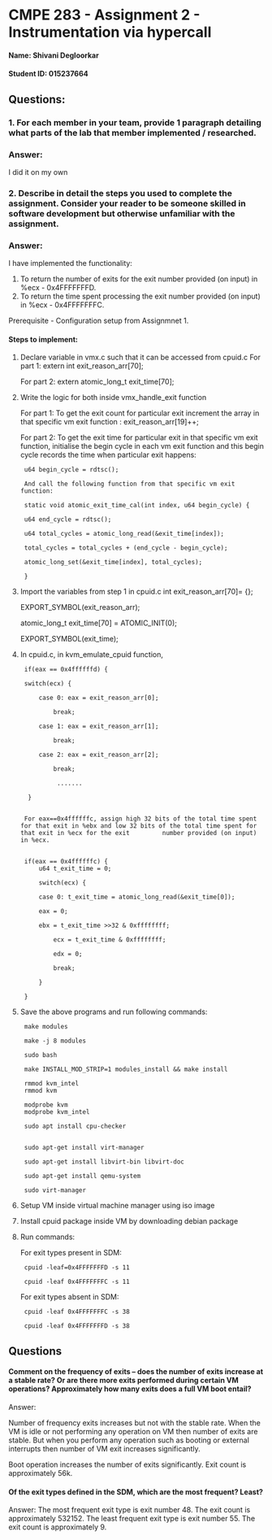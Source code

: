 # CMPE 283 - Assignment 2 - Instrumentation via hypercall
#### Name: Shivani Degloorkar
#### Student ID: 015237664







## Questions:

### 1. For each member in your team, provide 1 paragraph detailing what parts of the lab that member implemented / researched.

### Answer: 
I did it on my own

### 2. Describe in detail the steps you used to complete the assignment. Consider your reader to be someone skilled in software development but otherwise unfamiliar with the assignment.

### Answer:

I have implemented the functionality:
1. To return the number of exits for the exit number provided (on input) in %ecx - 0x4FFFFFFFD.
2. To return the time spent processing the exit number provided (on input) in %ecx - 0x4FFFFFFFC.

Prerequisite - Configuration setup from Assignmnet 1.

#### Steps to implement:

1. Declare variable in vmx.c such that it can be accessed from cpuid.c
	For part 1:
		extern int exit_reason_arr[70];

	For part 2:
		extern atomic_long_t exit_time[70];


2. Write the logic for both inside vmx_handle_exit function

	For part 1:
		To get the exit count for particular exit increment the array in that specific vm exit function :
		exit_reason_arr[19]++;


	For part 2:
		To get the exit time for particular exit in that specific vm exit function, initialise the begin cycle in each vm exit function and this begin cycle records the 		 time when particular exit happens:

		u64 begin_cycle = rdtsc();

		And call the following function from that specific vm exit function:

		static void atomic_exit_time_cal(int index, u64 begin_cycle) {
		
		u64 end_cycle = rdtsc();

		u64 total_cycles = atomic_long_read(&exit_time[index]);

		total_cycles = total_cycles + (end_cycle - begin_cycle);

		atomic_long_set(&exit_time[index], total_cycles);

		}



3. Import the variables from step 1 in cpuid.c
	int exit_reason_arr[70]= {};
	
	EXPORT_SYMBOL(exit_reason_arr);
	
	atomic_long_t exit_time[70] = ATOMIC_INIT(0);
	
	EXPORT_SYMBOL(exit_time);
	

4. In cpuid.c, in kvm_emulate_cpuid function, 

		if(eax == 0x4ffffffd) {
	
		switch(ecx) {
		
			case 0: eax = exit_reason_arr[0];
			
				break;
				
			case 1: eax = exit_reason_arr[1];
			
				break;
				
			case 2: eax = exit_reason_arr[2];
			
				break;
				
       			 .......
	
		 }
 
 
		For eax==0x4ffffffc, assign high 32 bits of the total time spent for that exit in %ebx and low 32 bits of the total time spent for that exit in %ecx for the exit 		  number provided (on input) in %ecx.


		if(eax == 0x4ffffffc) {
 			u64 t_exit_time = 0;
			
  			switch(ecx) {
			
  			case 0: t_exit_time = atomic_long_read(&exit_time[0]);
			
	   		eax = 0;
			
	   		ebx = t_exit_time >>32 & 0xffffffff;
			
     			ecx = t_exit_time & 0xffffffff;
			
     			edx = 0;
			
    			break;
			
  			}
			
		}
		


5. Save the above programs and run following commands:

		make modules

		make -j 8 modules

		sudo bash

		make INSTALL_MOD_STRIP=1 modules_install && make install

		rmmod kvm_intel
		rmmod kvm

		modprobe kvm
		modprobe kvm_intel

		sudo apt install cpu-checker


		sudo apt-get install virt-manager

		sudo apt-get install libvirt-bin libvirt-doc

		sudo apt-get install qemu-system

		sudo virt-manager

6. Setup VM inside virtual machine manager using iso image 

7. Install cpuid package inside VM by downloading debian package

8. Run commands:

	For exit types present in SDM:
	
		cpuid -leaf=0x4FFFFFFFD -s 11
		
		cpuid -leaf 0x4FFFFFFFC -s 11


	For exit types absent in SDM:
	
		cpuid -leaf 0x4FFFFFFFC -s 38
		
		cpuid -leaf 0x4FFFFFFFD -s 38
		


## Questions

#### Comment on the frequency of exits – does the number of exits increase at a stable rate? Or are there more exits performed during certain VM operations? Approximately how many exits does a full VM boot entail?
Answer:

Number of frequency exits increases but not with the stable rate. When the VM is idle or not performing any operation on VM then number of exits are stable. But when you perform any operation such as booting or external interrupts then number of VM exit increases significantly.

Boot operation increases the number of exits significantly. Exit count is approximately 56k.

#### Of the exit types defined in the SDM, which are the most frequent? Least?
Answer:
The most frequent exit type is exit number 48. The exit count is approximately 532152.
The least frequent exit type is exit number 55. The exit count is approximately 9.

